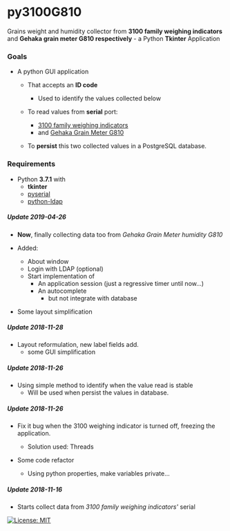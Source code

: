 # py3100G810
Grains weight and humidity collector from **3100 family weighing indicators** and **Gehaka grain meter G810 respectively** - a Python **Tkinter** Application

### Goals
* A python GUI application

  * That accepts an **ID code**
    * Used to identify the values collected below
  
  * To read values from **serial** port:
    * [3100 family weighing indicators](http://www.alfainstrumentos.com.br/produto/linha-3100-cs-painel/)
    * and [Gehaka Grain Meter G810](https://www.gehaka.com.br/produtos/linha-agricola/medidor-de-umidade-de-graos-de-bancada/g810-std)

  * To **persist** this two collected values in a PostgreSQL database.

### Requirements
* Python **3.7.1** with 
  * **tkinter**
  * [pyserial](https://github.com/pyserial/pyserial)
  * [python-ldap](https://github.com/python-ldap/python-ldap)


##### Update 2019-04-26

* **Now**, finally collecting data too from _Gehaka Grain Meter humidity G810_

* Added:
  * About window
  * Login with LDAP (optional)
  * Start implementation of
    * An application session (just a regressive timer until now...)
    * An autocomplete
      * but not integrate with database
  
* Some layout simplification

##### Update 2018-11-28

* Layout reformulation, new label fields add.
  * some GUI simplification
 
##### Update 2018-11-26

* Using simple method to identify when the value read is stable
  * Will be used when persist the values in database.

##### Update 2018-11-26

* Fix it bug when the 3100 weighing indicator is turned off, freezing the application.
  * Solution used: Threads

* Some code refactor
  * Using python properties, make variables private...

##### Update 2018-11-16

* Starts collect data from _3100 family weighing indicators'_ serial

 

[![License: MIT](https://img.shields.io/badge/License-MIT-yellow.svg)](https://opensource.org/licenses/MIT)